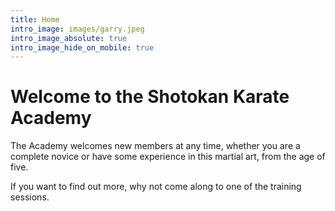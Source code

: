 ```yaml
---
title: Home
intro_image: images/garry.jpeg
intro_image_absolute: true
intro_image_hide_on_mobile: true
---
```

# Welcome to the Shotokan Karate Academy

The Academy welcomes new members at any time, whether you are a complete novice or have some experience in this martial art, from the age of five.

If you want to find out more, why not come along to one of the training sessions.